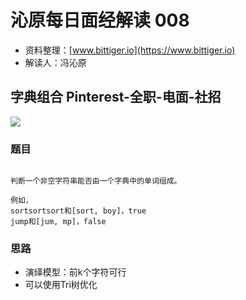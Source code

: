 # 沁原每日面经解读 008

- 资料整理：[www.bittiger.io](https://www.bittiger.io)
- 解读人：冯沁原

## 字典组合 Pinterest-全职-电面-社招

[![](http://img.youtube.com/vi/Hv6k1hD4FRk/0.jpg)](http://www.youtube.com/watch?v=Hv6k1hD4FRk "")


### 题目



```

判断一个非空字符串能否由一个字典中的单词组成。

例如，
sortsortsort和[sort, boy]，true
jump和[jum, mp]，false

```

### 思路

- 演绎模型：前k个字符可行
- 可以使用Tri树优化
